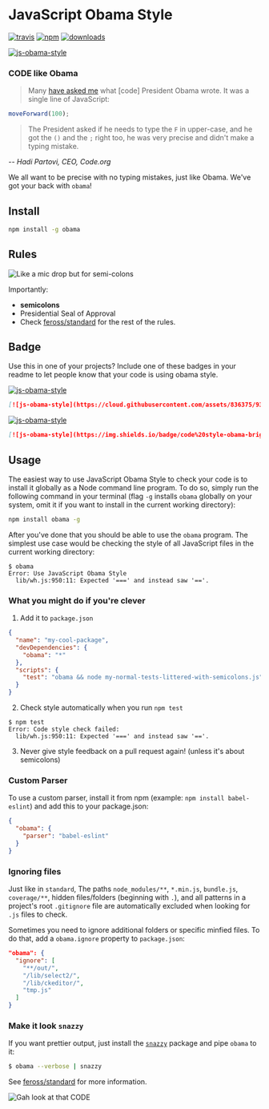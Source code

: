 # JavaScript Obama Style
[![travis][travis-image]][travis-url]
[![npm][npm-image]][npm-url]
[![downloads][downloads-image]][downloads-url]

[![js-obama-style](http://i.imgur.com/69YzN85.png)](https://github.com/rgbkrk/obama)

### CODE like Obama

> Many [have asked me](https://www.quora.com/What-was-the-one-line-JavaScript-that-president-Obama-wrote-as-part-of-the-Hour-of-Code-2014) what [code] President Obama wrote. It was a single line of JavaScript:

```JavaScript
moveForward(100);
```

> The President asked if he needs to type the `F` in upper-case, and he got the `()` and the `;` right too, he was very precise and didn't make a typing mistake.

-- *Hadi Partovi, CEO, Code.org*

We all want to be precise with no typing mistakes, just like Obama. We've got your back with `obama`!

## Install

```bash
npm install -g obama
```

## Rules

![Like a mic drop but for semi-colons](http://i.imgur.com/jbXMppy.png)

Importantly:

- **semicolons**
- Presidential Seal of Approval
- Check [feross/standard] for the rest of the rules.

## Badge

Use this in one of your projects? Include one of these badges in your readme to
let people know that your code is using obama style.

[![js-obama-style](https://cloud.githubusercontent.com/assets/836375/9341487/d9b0f024-45bb-11e5-9da4-0de5a9f922da.png)](https://github.com/rgbkrk/obama)

```markdown
[![js-obama-style](https://cloud.githubusercontent.com/assets/836375/9341487/d9b0f024-45bb-11e5-9da4-0de5a9f922da.png)](https://github.com/rgbkrk/obama)
```

[![js-obama-style](https://img.shields.io/badge/code%20style-obama-brightgreen.svg?style=flat-square)](https://github.com/rgbkrk/obama)

```markdown
[![js-obama-style](https://img.shields.io/badge/code%20style-obama-brightgreen.svg?style=flat-square)](https://github.com/rgbkrk/obama)
```

## Usage

The easiest way to use JavaScript Obama Style to check your code is to install it
globally as a Node command line program. To do so, simply run the following command in
your terminal (flag `-g` installs `obama` globally on your system, omit it if you want
to install in the current working directory):

```bash
npm install obama -g
```

After you've done that you should be able to use the `obama` program. The simplest use
case would be checking the style of all JavaScript files in the current working directory:

```
$ obama
Error: Use JavaScript Obama Style
  lib/wh.js:950:11: Expected '===' and instead saw '=='.
```

### What you might do if you're clever

1. Add it to `package.json`

  ```json
  {
    "name": "my-cool-package",
    "devDependencies": {
      "obama": "*"
    },
    "scripts": {
      "test": "obama && node my-normal-tests-littered-with-semicolons.js"
    }
  }
  ```

2. Check style automatically when you run `npm test`

  ```
  $ npm test
  Error: Code style check failed:
    lib/wh.js:950:11: Expected '===' and instead saw '=='.
  ```

3. Never give style feedback on a pull request again! (unless it's about semicolons)

### Custom Parser
To use a custom parser, install it from npm (example: `npm install
babel-eslint`) and add this to your package.json:

```json
{
  "obama": {
    "parser": "babel-eslint"
  }
}
```

### Ignoring files

Just like in `standard`, The paths `node_modules/**`, `*.min.js`, `bundle.js`, `coverage/**`, hidden files/folders
(beginning with `.`), and all patterns in a project's root `.gitignore` file are
automatically excluded when looking for `.js` files to check.

Sometimes you need to ignore additional folders or specific minfied files. To do that, add
a `obama.ignore` property to `package.json`:

```json
"obama": {
  "ignore": [
    "**/out/",
    "/lib/select2/",
    "/lib/ckeditor/",
    "tmp.js"
  ]
}
```

### Make it look `snazzy`
If you want prettier output, just install the [`snazzy`](https://github.com/feross/snazzy) package and pipe `obama` to it:

```bash
$ obama --verbose | snazzy
```

See [feross/standard] for more information.

![Gah look at that CODE](http://i.imgur.com/Z6HlOOg.png)

[travis-image]: https://img.shields.io/travis/rgbkrk/obama.svg?style=flat-square
[travis-url]: https://travis-ci.org/rgbkrk/obama
[npm-image]: https://img.shields.io/npm/v/obama.svg?style=flat-square
[npm-url]: https://npmjs.org/package/obama
[downloads-image]: https://img.shields.io/npm/dm/obama.svg?style=flat-square
[downloads-url]: https://npmjs.org/package/obama
[feross/standard]: https://github.com/feross/standard
[Flet/semistandard]: https://github.com/Flet/semistandard
